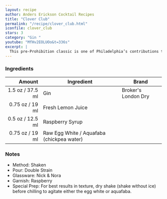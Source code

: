 ```yaml
---
layout: recipe
author: Anders Erickson Cocktail Recipes
title: "Clover Club"
permalink: "/recipe/clover_club.html"
iconfile: clover_club
stars: 3
category: "Gin "
youtube: "MfHv2EOLUOo&t=336s"
excerpt: |
  This pre-Prohibition classic is one of Philadelphia’s contributions to the cocktail world. It is a classic cocktail known for its sweet and tart flavor profile and its silky, frothy texture. It's a member of the sour family, but leans more towards sweetness than tartness. The pale pink liquid, delicate white foam head, and raspberry garnish make it visually appealing.
---
```


### Ingredients

|  Amount | Ingredient                                | Brand               |
| ------: | ----------------------------------------- | ------------------- |
|  1.5 oz / 37.5 ml | Gin                                       | Broker's London Dry |
| 0.75 oz / 19 ml | Fresh Lemon Juice                         |
|  0.5 oz / 12.5 ml | Raspberry Syrup                           |
| 0.75 oz / 19 ml | Raw Egg White / Aquafaba (chickpea water) |

### Notes

- Method: Shaken
- Pour: Double Strain
- Glassware: Nick & Nora
- Garnish: Raspberry
- Special Prep: For best results in texture, dry shake (shake without ice) before chilling to agitate either the egg white or aquafaba.
